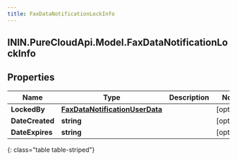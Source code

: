 ```yaml
---
title: FaxDataNotificationLockInfo
---
```

## ININ.PureCloudApi.Model.FaxDataNotificationLockInfo

## Properties

|Name | Type | Description | Notes|
|------------ | ------------- | ------------- | -------------|
| **LockedBy** | [**FaxDataNotificationUserData**](FaxDataNotificationUserData.html) |  | [optional] |
| **DateCreated** | **string** |  | [optional] |
| **DateExpires** | **string** |  | [optional] |
{: class="table table-striped"}


